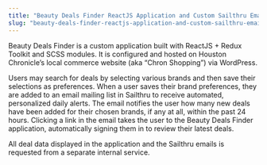 ```yaml
---
title: "Beauty Deals Finder ReactJS Application and Custom Sailthru Email Alerts"
slug: "beauty-deals-finder-reactjs-application-and-custom-sailthru-email-alerts"
---
```


Beauty Deals Finder is a custom application built with ReactJS + Redux Toolkit and SCSS modules. It is configured and hosted on Houston Chronicle’s local commerce website (aka “Chron Shopping”) via WordPress.

Users may search for deals by selecting various brands and then save their selections as preferences.  When a user saves their brand preferences, they are added to an email mailing list in Sailthru to receive automated, personalized daily alerts. The email notifies the user how many new deals have been added for their chosen brands, if any at all, within the past 24 hours. Clicking a link in the email takes the user to the Beauty Deals Finder application, automatically signing them in to review their latest deals.

All deal data displayed in the application and the Sailthru emails is requested from a separate internal service.
